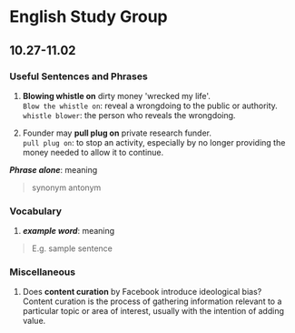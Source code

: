 # English Study Group
## 10.27-11.02

### Useful Sentences and Phrases

1. **Blowing whistle on** dirty money 'wrecked my life'.    
`Blow the whistle on`: reveal a wrongdoing to the public or authority.  
`whistle blower`: the person who reveals the wrongdoing.  

2. Founder may **pull plug on** private research funder.  
`pull plug on`: to stop an activity, especially by no longer providing the money needed to allow it to continue.  


***Phrase alone***: meaning
> synonym
> antonym

### Vocabulary

1. ***example word***: meaning

> E.g. sample sentence

### Miscellaneous
1. Does **content curation** by Facebook introduce ideological bias?  
Content curation is the process of gathering information relevant to a particular topic or area of interest, usually with the intention of adding value.  

